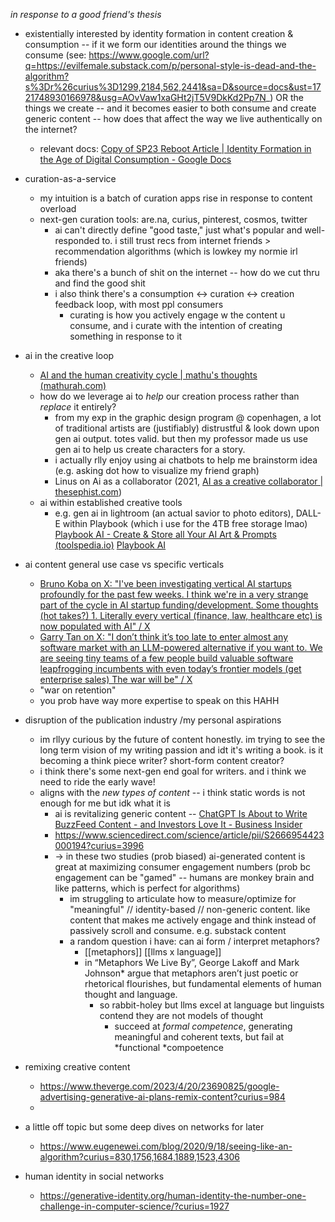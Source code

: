 *in response to a good friend's thesis*

* existentially interested by identity formation in content creation & consumption -- if it we form our identities around the things we consume (see: https://www.google.com/url?q=https://evilfemale.substack.com/p/personal-style-is-dead-and-the-algorithm?s%3Dr%26curius%3D1299,2184,562,2441&sa=D&source=docs&ust=1721748930166978&usg=AOvVaw1xaGHt2jT5V9DkKd2Pp7N_) OR the things we create -- and it becomes easier to both consume and create generic content -- how does that affect the way we live authentically on the internet?
	* relevant docs:
	[Copy of SP23 Reboot Article | Identity Formation in the Age of Digital Consumption - Google Docs](https://docs.google.com/document/d/1wJ4QM-RNswfaqxZTLb0cQmNRtKzEWofa26uvwycFmeY/edit)
* curation-as-a-service
	* my intuition is a batch of curation apps rise in response to content overload
	* next-gen curation tools: are.na, curius, pinterest, cosmos, twitter 
		* ai can't directly define "good taste," just what's popular and well-responded to. i still trust recs from internet friends > recommendation algorithms (which is lowkey my normie irl friends)
		* aka there's a bunch of shit on the internet -- how do we cut thru and find the good shit 
		* i also think there's a consumption <-> curation <-> creation feedback loop, with most ppl consumers 
			* curating is how you actively engage w the content u consume, and i curate with the intention of creating something in response to it 
* ai in the creative loop
	* [AI and the human creativity cycle | mathu's thoughts (mathurah.com)](https://www.mathurah.com/thoughts/ai-creativity-cycle)
	* how do we leverage ai to *help* our creation process rather than *replace* it entirely? 
		* from my exp in the graphic design program @ copenhagen, a lot of traditional artists are (justifiably) distrustful & look down upon gen ai output. totes valid. but then my professor made us use gen ai to help us create characters for a story. 
		* i actually rlly enjoy using ai chatbots to help me brainstorm idea (e.g. asking dot how to visualize my friend graph) 
		* Linus on Ai as a collaborator (2021, [AI as a creative collaborator | thesephist.com](https://thesephist.com/posts/ai-collaborator/)) 
	* ai within established creative tools
		* e.g. gen ai in lightroom (an actual savior to photo editors), DALL-E within Playbook (which i use for the 4TB free storage lmao) [Playbook AI - Create & Store all Your AI Art & Prompts (toolspedia.io)](https://www.toolspedia.io/ai-tool/playbook-ai/#:~:text=Key%20Features%20of%20Playbook%20AI%3A%201%20AI-powered%20creation%3A,templates%20to%20kickstart%20your%20creative%20projects.%20More%20items) [Playbook AI](https://www.playbook.com/ai/?ref=toolspedia.io)
* ai content general use case vs specific verticals
	* [Bruno Koba on X: "I've been investigating vertical AI startups profoundly for the past few weeks. I think we're in a very strange part of the cycle in AI startup funding/development. Some thoughts (hot takes?) 1. Literally every vertical (finance, law, healthcare etc) is now populated with AI" / X](https://x.com/brunokoba_/status/1814893302698926326)
	* [Garry Tan on X: "I don’t think it’s too late to enter almost any software market with an LLM-powered alternative if you want to. We are seeing tiny teams of a few people build valuable software leapfrogging incumbents with even today’s frontier models (get enterprise sales) The war will be" / X](https://x.com/garrytan/status/1815057892489511259) 
	* "war on retention"
	* you prob have way more expertise to speak on this HAHH
* disruption of the publication industry /my personal aspirations
	* im rllyy curious by the future of content honestly. im trying to see the long term vision of my writing passion and idt it's writing a book. is it becoming a think piece writer? short-form content creator? 
	* i think there's some next-gen end goal for writers. and i think we need to ride the early wave! 
	* aligns with the *new types of content* -- i think static words is not enough for me but idk what it is
		* ai is revitalizing generic content -- [ChatGPT Is About to Write BuzzFeed Content - and Investors Love It - Business Insider](https://www.businessinsider.com/chatgpt-stock-buzzfeed-layoffs-jobs-investors-economy-recession-markets-meta-2023-1)
		* https://www.sciencedirect.com/science/article/pii/S2666954423000194?curius=3996
		* -> in these two studies (prob biased) ai-generated content is great at maximizing consumer engagement numbers (prob bc engagement can be "gamed" -- humans are monkey brain and like patterns, which is perfect for algorithms)
			* im struggling to articulate how to measure/optimize for "meaningful" // identity-based // non-generic content. like content that makes me actively engage and think instead of passively scroll and consume. e.g. substack content
			* a random question i have: can ai form / interpret metaphors?
				* [[metaphors]] [[llms x language]]
				* in “Metaphors We Live By”, George Lakoff and Mark Johnson* argue that metaphors aren’t just poetic or rhetorical flourishes, but fundamental elements of human thought and language.
					* so rabbit-holey but llms excel at language but linguists contend they are not models of thought 
						* succeed at *formal competence*, generating meaningful and coherent texts, but fail at *functional *compoetence

* remixing creative content
	* https://www.theverge.com/2023/4/20/23690825/google-advertising-generative-ai-plans-remix-content?curius=984
	* 
* a little off topic but some deep dives on networks for later
	* https://www.eugenewei.com/blog/2020/9/18/seeing-like-an-algorithm?curius=830,1756,1684,1889,1523,4306
* human identity in social networks
	* https://generative-identity.org/human-identity-the-number-one-challenge-in-computer-science/?curius=1927
